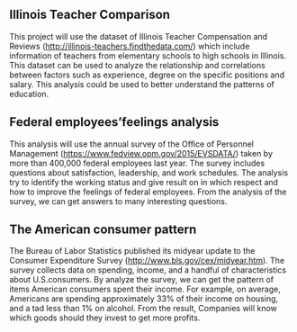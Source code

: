 ## Illinois Teacher Comparison
This project will use the dataset of Illinois Teacher Compensation and Reviews (http://illinois-teachers.findthedata.com/) which include information of teachers from elementary schools to high schools in Illinois. This dataset can be used to analyze the relationship and correlations between factors such as experience, degree on the specific positions and salary. This analysis could be used to better understand the patterns of education.

## Federal employees’feelings analysis
This analysis will use the annual survey of the Office of Personnel Management (https://www.fedview.opm.gov/2015/EVSDATA/) taken by more than 400,000 federal employees last year. The survey includes questions about satisfaction, leadership, and work schedules. The analysis try to identify the working status and give result on in which respect and how to improve the feelings of federal employees. From the analysis of the survey, we can get answers to many interesting questions.

## The American consumer pattern
The Bureau of Labor Statistics published its midyear update to the Consumer Expenditure Survey (http://www.bls.gov/cex/midyear.htm). The survey collects data on spending, income, and a handful of characteristics about U.S.consumers. By analyze the survey, we can get the pattern of items American consumers spent their income. For example, on average, Americans are spending approximately 33% of their income on housing, and a tad less than 1% on alcohol. From the result, Companies will know which goods should they invest to get more profits.
